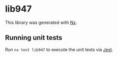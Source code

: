 # lib947

This library was generated with [Nx](https://nx.dev).

## Running unit tests

Run `nx test lib947` to execute the unit tests via [Jest](https://jestjs.io).
